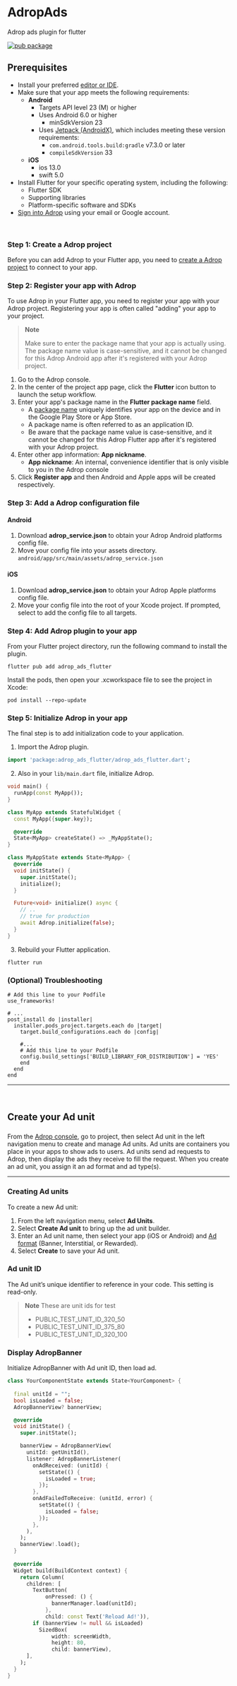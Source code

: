 AdropAds
========

Adrop ads plugin for flutter

[![pub package](https://img.shields.io/pub/v/adrop_ads_flutter)](https://pub.dev/packages/adrop_ads_flutter)


Prerequisites
-------------

* Install your preferred [editor or IDE](https://flutter.io/get-started/editor/).
* Make sure that your app meets the following requirements:
    * **Android**
        * Targets API level 23 (M) or higher
        * Uses Android 6.0 or higher
            * minSdkVersion 23
        * Uses [Jetpack (AndroidX)](https://developer.android.com/jetpack/androidx/migrate), which includes meeting these version requirements:
            * ```com.android.tools.build:gradle``` v7.3.0 or later
            * ```compileSdkVersion``` 33
    * **iOS**
        * ios 13.0
        * swift 5.0
* Install Flutter for your specific operating system, including the following:
    * Flutter SDK
    * Supporting libraries
    * Platform-specific software and SDKs
* [Sign into Adrop](https://adrop.io) using your email or Google account.

&nbsp;


### Step 1: Create a Adrop project
Before you can add Adrop to your Flutter app, you need to [create a Adrop project](https://adrop.gitbook.io/adrop-docs/guides/get-started-with-adrop#create-a-app-container-publisher-project) to connect to your app.

### Step 2: Register your app with Adrop
To use Adrop in your Flutter app, you need to register your app with your Adrop project. Registering your app is often called "adding" your app to your project.

> **Note**
>
> Make sure to enter the package name that your app is actually using. The package name value is case-sensitive, and it cannot be changed for this Adrop Android app after it's registered with your Adrop project.

1. Go to the Adrop console.
2. In the center of the project app page, click the **Flutter** icon button to launch the setup workflow.
3. Enter your app's package name in the **Flutter package name** field.
    * A [package name](https://developer.android.com/studio/build/application-id) uniquely identifies your app on the device and in the Google Play Store or App Store.
    * A package name is often referred to as an application ID.
    * Be aware that the package name value is case-sensitive, and it cannot be changed for this Adrop Flutter app after it's registered with your Adrop project.
4. Enter other app information: **App nickname**.
    * **App nickname**: An internal, convenience identifier that is only visible to you in the Adrop console
5. Click **Register app** and then Android and Apple apps will be created respectively.


### Step 3: Add a Adrop configuration file

#### Android
1. Download **adrop_service.json** to obtain your Adrop Android platforms config file.
2. Move your config file into your assets directory.
   ```android/app/src/main/assets/adrop_service.json```

#### iOS
1. Download **adrop_service.json** to obtain your Adrop Apple platforms config file.
2. Move your config file into the root of your Xcode project. If prompted, select to add the config file to all targets.


### Step 4: Add Adrop plugin to your app
From your Flutter project directory, run the following command to install the plugin.

```shell
flutter pub add adrop_ads_flutter
```

Install the pods, then open your .xcworkspace file to see the project in Xcode:
```shell
pod install --repo-update
```


### Step 5: Initialize Adrop in your app

The final step is to add initialization code to your application.

1. Import the Adrop plugin.
```dart
import 'package:adrop_ads_flutter/adrop_ads_flutter.dart';
```

2. Also in your ```lib/main.dart``` file, initialize Adrop.
```dart
void main() {
  runApp(const MyApp());
}

class MyApp extends StatefulWidget {
  const MyApp({super.key});

  @override
  State<MyApp> createState() => _MyAppState();
}

class MyAppState extends State<MyApp> {
  @override
  void initState() {
    super.initState();
    initialize();
  }

  Future<void> initialize() async {
    // ..
    // true for production
    await Adrop.initialize(false);
  }
}

```

3. Rebuild your Flutter application.
```shell
flutter run
```


### (Optional) Troubleshooting
```shell
# Add this line to your Podfile
use_frameworks!

# ...
post_install do |installer|
  installer.pods_project.targets.each do |target|
    target.build_configurations.each do |config|

    #...
    # Add this line to your Podfile
    config.build_settings['BUILD_LIBRARY_FOR_DISTRIBUTION'] = 'YES'
    end
  end
end
```

---

&nbsp;

Create your Ad unit
---

### 

From the [Adrop console](https://adrop.io/projects), go to project, then select Ad unit in the left navigation menu to create and manage Ad units. Ad units are containers you place in your apps to show ads to users. Ad units send ad requests to Adrop, then display the ads they receive to fill the request. When you create an ad unit, you assign it an ad format and ad type(s).

---


### Creating Ad units
To create a new Ad unit:
1. From the left navigation menu, select **Ad Units**.
2. Select **Create Ad unit** to bring up the ad unit builder.
3. Enter an Ad unit name, then select your app (iOS or Android) and [Ad format](https://adrop.gitbook.io/adrop-docs/guides/create-your-ad-unit#a-d-formats) (Banner, Interstitial, or Rewarded).
4. Select **Create** to save your Ad unit.

### Ad unit ID
The Ad unit’s unique identifier to reference in your code. This setting is read-only.

> **Note** These are unit ids for test
> * PUBLIC_TEST_UNIT_ID_320_50
> * PUBLIC_TEST_UNIT_ID_375_80
> * PUBLIC_TEST_UNIT_ID_320_100


### Display AdropBanner
Initialize AdropBanner with Ad unit ID, then load ad.
```dart
class YourComponentState extends State<YourComponent> {
  
  final unitId = "";
  bool isLoaded = false;
  AdropBannerView? bannerView;

  @override
  void initState() {
    super.initState();

    bannerView = AdropBannerView(
      unitId: getUnitId(),
      listener: AdropBannerListener(
        onAdReceived: (unitId) {
          setState(() {
            isLoaded = true;
          });
        },
        onAdFailedToReceive: (unitId, error) {
          setState(() {
            isLoaded = false;
          });
        },
      ),
    );
    bannerView!.load();
  }
  
  @override
  Widget build(BuildContext context) {
    return Column(
      children: [
        TextButton(
            onPressed: () {
              bannerManager.load(unitId);
            },
            child: const Text('Reload Ad!')),
        if (bannerView != null && isLoaded)
          SizedBox(
              width: screenWidth,
              height: 80,
              child: bannerView),
      ],
    );
  }
}
```





